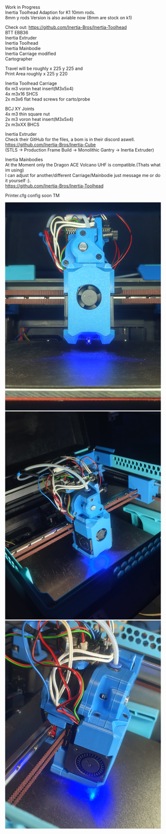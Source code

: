 Work in Progress <br>
Inertia Toolhead Adaption for K1 10mm rods.<br>
8mm y rods Version is also aviable now (8mm are stock on k1)<br>


Check out: https://github.com/Inertia-Bros/Inertia-Toolhead <br>
BTT EBB36 <br>
Inertia Extruder <br>
Inertia Toolhead <br>
Inertia Mainbodie <br>
Inertia Carriage modified <br>
Cartographer<br>

Travel will be roughly x 225 y 225 and <br>
Print Area roughly x 225 y 220 <br>

Inertia Toolhead Carriage<br>
6x m3 voron heat insert(M3x5x4)<br>
4x m3x16 SHCS<br>
2x m3x6 flat head screws for carto/probe<br>

BCJ XY Joints<br>
4x m3 thin square nut<br>
2x m3 voron heat insert(M3x5x4)<br>
2x m3xXX BHCS<br>

Inertia Extruder<br>
Check their GitHub for the files, a bom is in their discord aswell.<br>
https://github.com/Inertia-Bros/Inertia-Cube<br>
(STLS -> Production Frame Build -> Monolithic Gantry -> Inertia Extruder)<br>

Inertia Mainbodies<br>
At the Moment only the Dragon ACE Volcano UHF is compatible.(Thats what im using)<br>
I can adjust for another/different Carriage/Mainbodie just message me or do it yourself :). <br>
https://github.com/Inertia-Bros/Inertia-Toolhead<br>

Printer.cfg config soon TM <br>

![K1 Inertia Toolhead](https://github.com/Sesaita/BabyK1/blob/main/WIP%20Inertia%20Toolhead%20K1/K1%20Inertia%20Toolhead%201.jpg) 
![K1 Inertia Toolhead](https://github.com/Sesaita/BabyK1/blob/main/WIP%20Inertia%20Toolhead%20K1/K1%20Inertia%20Toolhead%202.jpg) 
![K1 Inertia Toolhead](https://github.com/Sesaita/BabyK1/blob/main/WIP%20Inertia%20Toolhead%20K1/K1%20Inertia%20Toolhead%203.jpg) 
